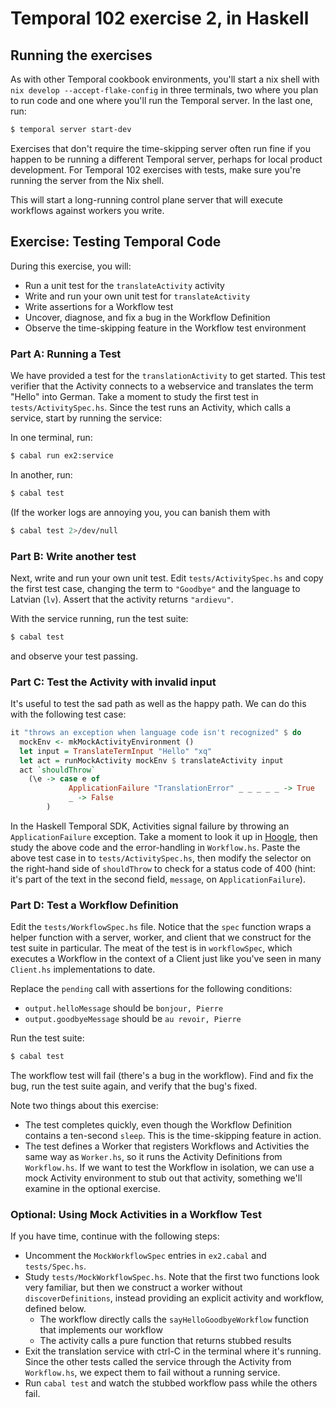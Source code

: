 # Temporal 102 exercise 2, in Haskell

## Running the exercises

As with other Temporal cookbook environments, you'll start a nix shell
with `nix develop --accept-flake-config` in three terminals, two where
you plan to run code and one where you'll run the Temporal server. In
the last one, run:

```bash
$ temporal server start-dev
```

Exercises that don't require the time-skipping server often run fine if
you happen to be running a different Temporal server, perhaps for local
product development. For Temporal 102 exercises with tests, make sure
you're running the server from the Nix shell.

This will start a long-running control plane server that will execute
workflows against workers you write.

## Exercise: Testing Temporal Code

During this exercise, you will:

- Run a unit test for the `translateActivity` activity
- Write and run your own unit test for `translateActivity`
- Write assertions for a Workflow test
- Uncover, diagnose, and fix a bug in the Workflow Definition
- Observe the time-skipping feature in the Workflow test environment

### Part A: Running a Test

We have provided a test for the `translationActivity` to get started.
This test verifier that the Activity connects to a webservice and
translates the term "Hello" into German. Take a moment to study the
first test in `tests/ActivitySpec.hs`. Since the test runs an Activity,
which calls a service, start by running the service:

In one terminal, run:

```bash
$ cabal run ex2:service
```

In another, run:
```bash
$ cabal test
```

(If the worker logs are annoying you, you can banish them with

```bash
$ cabal test 2>/dev/null
```

### Part B: Write another test

Next, write and run your own unit test. Edit `tests/ActivitySpec.hs` and
copy the first test case, changing the term to `"Goodbye"` and the
language to Latvian (`lv`). Assert that the activity returns
`"ardievu"`.

With the service running, run the test suite:

```bash
$ cabal test
```

and observe your test passing.

### Part C: Test the Activity with invalid input

It's useful to test the sad path as well as the happy path. We can do
this with the following test case:

```haskell
it "throws an exception when language code isn't recognized" $ do
  mockEnv <- mkMockActivityEnvironment ()
  let input = TranslateTermInput "Hello" "xq"
  let act = runMockActivity mockEnv $ translateActivity input
  act `shouldThrow` 
    (\e -> case e of
             ApplicationFailure "TranslationError" _ _ _ _ _ -> True
             _ -> False
        )
```

In the Haskell Temporal SDK, Activities signal failure by throwing an
`ApplicationFailure` exception. Take a moment to look it up in
[Hoogle](https://hoogle.haskell.org/), then study the above code and the
error-handling in `Workflow.hs`. Paste the above test case in to
`tests/ActivitySpec.hs`, then modify the selector on the right-hand side
of `shouldThrow` to check for a status code of 400 (hint: it's part of
the text in the second field, `message`, on `ApplicationFailure`).

### Part D: Test a Workflow Definition

Edit the `tests/WorkflowSpec.hs` file. Notice that the `spec` function
wraps a helper function with a server, worker, and client that we
construct for the test suite in particular. The meat of the test is in
`workflowSpec`, which executes a Workflow in the context of a Client
just like you've seen in many `Client.hs` implementations to date.

Replace the `pending` call with assertions for the following conditions:

- `output.helloMessage` should be `bonjour, Pierre`
- `output.goodbyeMessage` should be `au revoir, Pierre`

Run the test suite:

```bash
$ cabal test
```

The workflow test will fail (there's a bug in the workflow). Find and
fix the bug, run the test suite again, and verify that the bug's fixed.

Note two things about this exercise:

- The test completes quickly, even though the Workflow Definition
  contains a ten-second `sleep`. This is the time-skipping feature in
  action.
- The test defines a Worker that registers Workflows and Activities the
  same way as `Worker.hs`, so it runs the Activity Definitions from
  `Workflow.hs`. If we want to test the Workflow in isolation, we can
  use a mock Activity environment to stub out that activity, something
  we'll examine in the optional exercise.

### Optional: Using Mock Activities in a Workflow Test

If you have time, continue with the following steps:

- Uncomment the `MockWorkflowSpec` entries in `ex2.cabal` and
  `tests/Spec.hs`.
- Study `tests/MockWorkflowSpec.hs`. Note that the first two functions
  look very familiar, but then we construct a worker without
  `discoverDefinitions`, instead providing an explicit activity and
  workflow, defined below.
    - The workflow directly calls the `sayHelloGoodbyeWorkflow` function
      that implements our workflow
    - The activity calls a pure function that returns stubbed results
- Exit the translation service with ctrl-C in the terminal where it's
  running. Since the other tests called the service through the Activity
  from `Workflow.hs`, we expect them to fail without a running service.
- Run `cabal test` and watch the stubbed workflow pass while the others
  fail.
